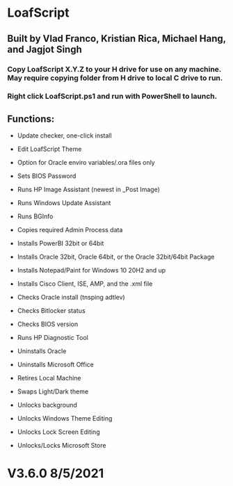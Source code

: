 # LoafScript
## Built by Vlad Franco, Kristian Rica, Michael Hang, and Jagjot Singh

### Copy LoafScript X.Y.Z to your H drive for use on any machine. May require copying folder from H drive to local C drive to run.
### Right click LoafScript.ps1 and run with PowerShell to launch.

## Functions:
- Update checker, one-click install
- Edit LoafScript Theme

- Option for Oracle enviro variables/.ora files only
- Sets BIOS Password
- Runs HP Image Assistant (newest in _Post Image)
- Runs Windows Update Assistant
- Runs BGInfo

- Copies required Admin Process data
- Installs PowerBI 32bit or 64bit
- Installs Oracle 32bit, Oracle 64bit, or the Oracle 32bit/64bit Package
- Installs Notepad/Paint for Windows 10 20H2 and up
- Installs Cisco Client, ISE, AMP, and the .xml file

- Checks Oracle install (tnsping adtlev)
- Checks Bitlocker status
- Checks BIOS version
- Runs HP Diagnostic Tool

- Uninstalls Oracle
- Uninstalls Microsoft Office
- Retires Local Machine

- Swaps Light/Dark theme
- Unlocks background
- Unlocks Windows Theme Editing
- Unlocks Lock Screen Editing
- Unlocks/Locks Microsoft Store

# V3.6.0 8/5/2021
